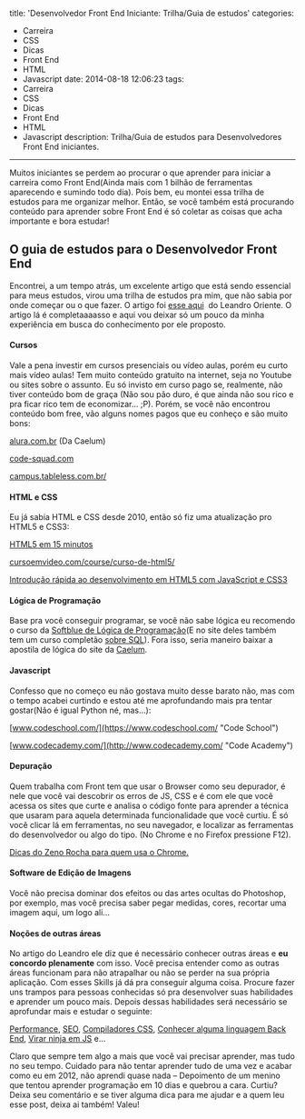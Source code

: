 title: 'Desenvolvedor Front End Iniciante: Trilha/Guia de estudos'
categories:
  - Carreira
  - CSS
  - Dicas
  - Front End
  - HTML
  - Javascript
date: 2014-08-18 12:06:23
tags:
  - Carreira
  - CSS
  - Dicas
  - Front End
  - HTML
  - Javascript
description: Trilha/Guia de estudos para Desenvolvedores Front End iniciantes.
---

Muitos iniciantes se perdem ao procurar o que aprender para iniciar a carreira como Front End(Ainda mais com 1 bilhão de ferramentas aparecendo e sumindo todo dia). Pois bem, eu montei essa trilha de estudos para me organizar melhor. Então, se você também está procurando conteúdo para aprender sobre Front End é só coletar as coisas que acha importante e bora estudar!

<!--more-->

## O guia de estudos para o Desenvolvedor Front End

Encontrei, a um tempo atrás, um excelente artigo que está sendo essencial para meus estudos, virou uma trilha de estudos pra mim, que não sabia por onde começar ou o que fazer. O artigo foi [esse aqui](http://leandrooriente.com/como-me-tornar-um-desenvolvedor-front-end/ "Como me tornar um Desenvolvedor Front End")  do Leandro Oriente.
O artigo lá é completaaaasso e aqui vou deixar só um pouco da minha experiência em busca do conhecimento por ele proposto.

#### Cursos

Vale a pena investir em cursos presenciais ou vídeo aulas, porém eu curto mais vídeo aulas! Tem muito conteúdo gratuito na internet, seja no Youtube ou sites sobre o assunto. Eu só invisto em curso pago se, realmente, não tiver conteúdo bom de graça (Não sou pão duro, é que ainda não sou rico e pra ficar rico tem de economizar... ;P). Porém, se você não encontrou conteúdo bom free, vão alguns nomes pagos que eu conheço e são muito bons:

[alura.com.br](http://alura.com.br "Alura") (Da Caelum)

[code-squad.com](http://code-squad.com "Code Squad")

[campus.tableless.com.br/](http://campus.tableless.com.br/ "Tableless")

#### HTML e CSS

Eu já sabia HTML e CSS desde 2010, então só fiz uma atualização pro HTML5  e CSS3:

[HTML5 em 15 minutos](http://design.blog.br/web-design/html5-em-15-minutos-2a-edicao "HTML5 em 15 minutos")

[cursoemvideo.com/course/curso-de-html5/](http://cursoemvideo.com/course/curso-de-html5/ "Curso em Vídeo")

[Introdução rápida ao desenvolvimento em HTML5 com JavaScript e CSS3](http://www.microsoftvirtualacademy.com/training-courses/90f7eb67-0c78-44b5-90b6-43bca793bb14 "Introdução rápida ao desenvolvimento em HTML5 com JavaScript e CSS3")

#### Lógica de Programação

Base pra você conseguir programar, se você não sabe lógica eu recomendo o curso da [Softblue de Lógica de Programação](http://www.softblue.com.br/site/curso/id/6/CURSO+LOGICA_DE_PROGRAMACAO_BASICO_ON_LINE_LO06 "Lógica de Programação - Softblue")(E no site deles também tem um curso completão [sobre SQL](http://www.softblue.com.br/site/curso/id/3/CURSO+SQL_COMPLETO_BASICO_AO_AVANCADO_ON_LINE_BD03 "SQL - Softblue")). Fora isso, seria maneiro baixar a apostila de lógica do site da [Caelum](https://www.caelum.com.br "Caelum").

#### Javascript

Confesso que no começo eu não gostava muito desse barato não, mas com o tempo acabei curtindo e estou até me aprofundando mais pra tentar gostar(Não é igual Python né, mas...):

[www.codeschool.com/](https://www.codeschool.com/ "Code School")

[www.codecademy.com/](http://www.codecademy.com/ "Code Academy")

#### Depuração

Quem trabalha com Front tem que usar o Browser como seu depurador, é nele que você vai descobrir os erros de JS, CSS e é com ele que você acessa os sites que curte e analisa o código fonte para aprender a técnica que usaram para aquela determinada funcionalidade que você curtiu.
É só você clicar lá em ferramentas, no seu navegador, e localizar as ferramentas do desenvolvedor ou algo do tipo. (No Chrome e no Firefox pressione F12).

[Dicas do Zeno Rocha para quem usa o Chrome.](https://www.youtube.com/playlist?list=PLOU2XLYxmsILUKyjDYUVYLeq7yyTxM_3d "Segredos do Chrome DevTools")

#### Software de Edição de Imagens

Você não precisa dominar dos efeitos ou das artes ocultas do Photoshop, por exemplo, mas você precisa saber pegar medidas, cores, recortar uma imagem aqui, um logo ali...

#### Noções de outras áreas

No artigo do Leandro ele diz que é necessário conhecer outras áreas e **eu concordo plenamente** com isso. Você precisa entender como as outras áreas funcionam para não atrapalhar ou não se perder na sua própria aplicação.
Com esses Skills já dá pra conseguir alguma coisa. Procure fazer uns trampos para pessoas conhecidas só pra desenvolver suas habilidades e aprender um pouco mais.
Depois dessas habilidades será necessário se aprofundar mais e estudar o seguinte:

[Performance](http://leandrooriente.com/como-me-tornar-um-desenvolvedor-front-end/#perfomance "Performance"), [SEO](http://leandrooriente.com/como-me-tornar-um-desenvolvedor-front-end/#seo "SEO"), [Compiladores CSS](http://leandrooriente.com/como-me-tornar-um-desenvolvedor-front-end/#oocss-e-pr-compiladores "Pré Compiladores"), [Conhecer alguma linguagem Back End](End%20http://leandrooriente.com/como-me-tornar-um-desenvolvedor-front-end/#conhecimento-regular-em-algumas-linguagemns-server-side "Linguagem Back End"), [Virar ninja em JS](http://leandrooriente.com/como-me-tornar-um-desenvolvedor-front-end/#magias-negras-em-javascript "Ninja em JS") e...

Claro que sempre tem algo a mais que você vai precisar aprender, mas tudo no seu tempo. Cuidado para não tentar aprender tudo de uma vez e acabar como eu em 2012, não aprendi quase nada – Depoimento de um menino que tentou aprender programação em 10 dias e quebrou a cara.
Curtiu?
Deixa seu comentário e se tiver alguma dica para me ajudar e a quem leu esse post, deixa ai também! Valeu!
